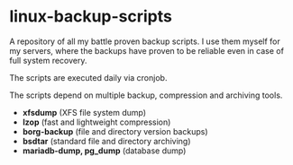 # linux-backup-scripts
A repository of all my battle proven backup scripts.
I use them myself for my servers, where the backups have proven to be reliable even in case of full system recovery.

The scripts are executed daily via cronjob.

The scripts depend on multiple backup, compression and archiving tools.
- **xfsdump** (XFS file system dump)
- **lzop** (fast and lightweight compression)
- **borg-backup** (file and directory version backups)
- **bsdtar** (standard file and directory archiving)
- **mariadb-dump, pg_dump** (database dump)
